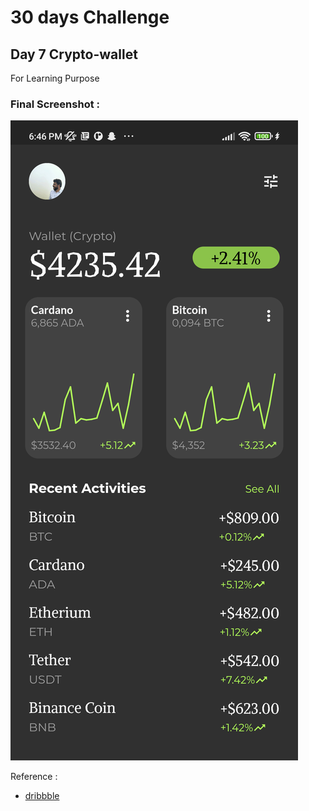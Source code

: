

# 30 days Challenge 
## Day 7  Crypto-wallet

For Learning Purpose 

### Final Screenshot : 
![Screenshot.jpg](https://github.com/DysonThomas/crypto/blob/main/flutter_01.png)

Reference : 
- [dribbble](https://dribbble.com/shots/19391099-Crypto-wallet-Mobile-app)
